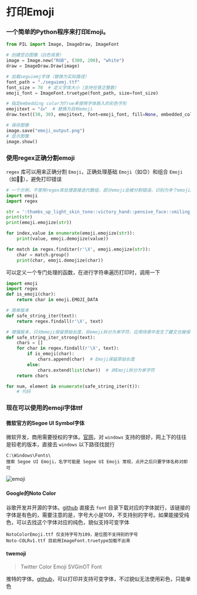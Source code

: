 # 打印Emoji

### 一个简单的Python程序来打印Emoji。

```python
from PIL import Image, ImageDraw, ImageFont

# 创建空白图像（白色背景）
image = Image.new("RGB", (300, 200), "white")
draw = ImageDraw.Draw(image)

# 加载seguiemj字体（替换为实际路径）
font_path = "./seguiemj.ttf"
font_size = 70  # 定义字体大小（支持任意正整数）
emoji_font = ImageFont.truetype(font_path, size=font_size)

# 指定embedding color为True来使用字体嵌入的彩色字形
emojitext = "👍"  # 替换为目标emoji
draw.text((30, 30), emojitext, font=emoji_font, fill=None, embedded_color=True)

# 保存图像
image.save("emoji_output.png")
# 显示图像
image.show()
```

### 使用regex正确分割emoji
`regex` 库可以用来正确分割 `Emoji`，正确处理基础 `Emoji`（如😊）和组合 `Emoji`（如👍🏻），避免打印错误
```python
# 一个示例，不使用regex库处理直接迭代数组，部分emoji会被分割错误，识别为多个emoji。
import emoji
import regex

str = ':thumbs_up_light_skin_tone::victory_hand::pensive_face::smiling_face_with_smiling_eyes::unamused_face::rolling_on_the_floor_laughing:'
print(str)
print(emoji.emojize(str))

for index,value in enumerate(emoji.emojize(str)):
    print(value, emoji.demojize(value))

for match in regex.finditer(r'\X', emoji.emojize(str)):
    char = match.group()
    print(char, emoji.demojize(char))
```
可以定义一个专门处理的函数，在进行字符串遍历打印时，调用一下
```python
import emoji
import regex
def is_emoji(char):
    return char in emoji.EMOJI_DATA

# 简单版本
def safe_string_iter(text):
    return regex.findall(r'\X', text)

# 增强版本，只对emoji保留原始长度，非emoji拆分为单字符，应用场景中发生了藏文也被保留长度的情况
def safe_string_iter_strong(text):
    chars = []
    for char in regex.findall(r'\X', text):
        if is_emoji(char):
            chars.append(char)  # Emoji保留原始长度
        else:
            chars.extend(list(char))  # 非Emoji拆分为单字符
    return chars

for num, element in enumerate(safe_string_iter(t)):
    # 代码
```
### 现在可以使用的emoji字体ttf

#### 微软官方的Segoe UI Symbol字体
微软开发，商用需要授权的字体。[官网](https://learn.microsoft.com/en-us/typography/font-list/segoe-ui-emoji)，对 `windows` 支持的很好，网上下的往往是较老的版本，直接去 `windows` 以下路径找就行
```
C:\Windows\Fonts\ 
搜索 Segoe UI Emoji，名字可能是 Segoe UI Emoji 常规，点开之后只要字体名称对即可
```
![emoji](/lang/python/segoe_emoji.jpg)

#### Google的Noto Color
谷歌开发并开源的字体。[github](https://github.com/googlefonts/noto-emoji)
直接去 `font` 目录下载对应的字体就行，该链接的字体是有色的，需要注意的是，字号大小是109，不支持别的字号。如果能接受纯色，可以去找这个字体对应的纯色，貌似支持可变字体
```
NotoColorEmoji.ttf 仅支持字号为109，是位图不支持别的字号
Noto-COLRv1.ttf 目前用ImageFont.truetype加载不出来
```

#### twemoji
> Twitter Color Emoji SVGinOT Font

推特的字体。[github](https://github.com/13rac1/twemoji-color-font)，可以打印并支持可变字体，不过貌似无法使用彩色，只能单色

